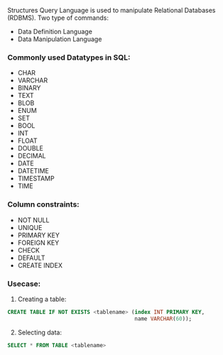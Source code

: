 Structures Query Language is used to manipulate Relational Databases (RDBMS).
Two type of commands:
- Data Definition Language
- Data Manipulation Language

### Commonly used Datatypes in SQL:

- CHAR
- VARCHAR
- BINARY
- TEXT
- BLOB
- ENUM
- SET
- BOOL
- INT
- FLOAT
- DOUBLE
- DECIMAL
- DATE
- DATETIME
- TIMESTAMP
- TIME

### Column constraints:
- NOT NULL
- UNIQUE
- PRIMARY KEY
- FOREIGN KEY
- CHECK
- DEFAULT
- CREATE INDEX

### Usecase:

1) Creating a table:
```SQL
CREATE TABLE IF NOT EXISTS <tablename> (index INT PRIMARY KEY,
										name VARCHAR(60));
```

2) Selecting data:
```SQL
SELECT * FROM TABLE <tablename>
```